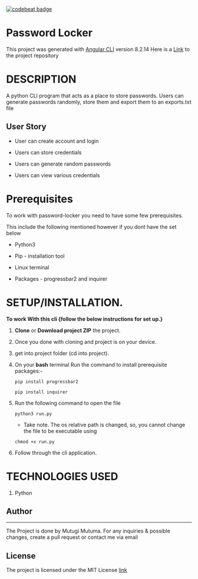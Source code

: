 [![codebeat badge](https://codebeat.co/badges/6ee2c056-6d27-4174-9d28-90056df0c898)](https://codebeat.co/projects/github-com-mutugiii-password_locker-master)

# Password Locker
This project was generated with [Angular CLI](https://github.com/angular/angular-cli) version 8.2.14
Here is a [Link](https://github.com/Mutugiii/password_locker) to the project repository

# DESCRIPTION

A python CLI program that acts as a place to store passwords. Users can generate passwords randomly, store them and export them to an exports.txt file

## User Story
- User can create account and login

- Users can store credentials

- Users can generate random passwords

- Users can view various credentials


# Prerequisites

To work with password-locker you need to have some few prerequisites.

This include the following mentioned however if you dont have the set below 

- Python3

- Pip - installation tool

- Linux terminal

- Packages - progressbar2 and inquirer


# **SETUP/INSTALLATION.**

**To work With this cli {follow the below instructions for set up.}**

1. **Clone** or **Download project ZIP** the project.

2. Once you done with cloning and project is on your device.

3. get into project folder (cd into project).

4. On your **bash** terminal Run the command to install prerequisite packages:- 

    ```
    pip install progressbar2
    ```
    ```
    pip install inquirer
    ```

5. Run the following command to open the file
    ```
    python3 run.py
    ```
    - Take note. The os relative path is changed, so, you cannot change the file to be executable using
    ```
    chmod +x run.py
    ```

6. Follow through the cli application.


# TECHNOLOGIES USED

1. Python

## Author
---

The Project is done by Mutugi Mutuma. For any inquiries & possible changes, create a pull request or contact me via email

## License
 The project is licensed under the MIT License
 [link](https://github.com/Mutugiii/password_locker/blob/master/LICENSE)